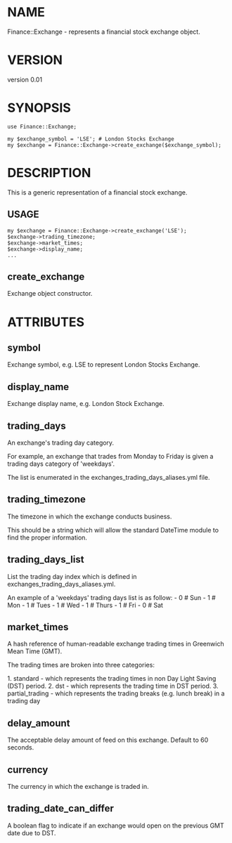 # NAME

Finance::Exchange - represents a financial stock exchange object.

# VERSION

version 0.01

# SYNOPSIS

    use Finance::Exchange;

    my $exchange_symbol = 'LSE'; # London Stocks Exchange
    my $exchange = Finance::Exchange->create_exchange($exchange_symbol);

# DESCRIPTION

This is a generic representation of a financial stock exchange.

## USAGE

    my $exchange = Finance::Exchange->create_exchange('LSE');
    $exchange->trading_timezone;
    $exchange->market_times;
    $exchange->display_name;
    ...

## create\_exchange

Exchange object constructor.

# ATTRIBUTES

## symbol

Exchange symbol, e.g. LSE to represent London Stocks Exchange.

## display\_name

Exchange display name, e.g. London Stock Exchange.

## trading\_days

An exchange's trading day category.

For example, an exchange that trades from Monday to Friday is given a trading days category of 'weekdays'.

The list is enumerated in the exchanges\_trading\_days\_aliases.yml file.

## trading\_timezone

The timezone in which the exchange conducts business.

This should be a string which will allow the standard DateTime module to find the proper information.

## trading\_days\_list

List the trading day index which is defined in exchanges\_trading\_days\_aliases.yml.

An example of a 'weekdays' trading days list is as follow:
\- 0 # Sun
\- 1 # Mon
\- 1 # Tues
\- 1 # Wed
\- 1 # Thurs
\- 1 # Fri
\- 0 # Sat

## market\_times

A hash reference of human-readable exchange trading times in Greenwich Mean Time (GMT).

The trading times are broken into three categories:

1\. standard - which represents the trading times in non Day Light Saving (DST) period.
  2. dst - which represents the trading time in DST period.
  3. partial\_trading - which represents the trading breaks (e.g. lunch break) in a trading day

## delay\_amount

The acceptable delay amount of feed on this exchange. Default to 60 seconds.

## currency

The currency in which the exchange is traded in.

## trading\_date\_can\_differ

A boolean flag to indicate if an exchange would open on the previous GMT date due to DST.
